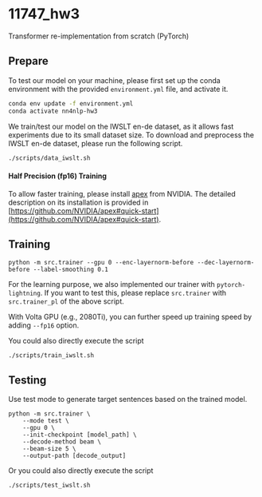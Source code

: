 # 11747_hw3
Transformer re-implementation from scratch (PyTorch)


## Prepare
To test our model on your machine, please first set up the conda environment with the provided `environment.yml` file, and activate it.

```bash
conda env update -f environment.yml
conda activate nn4nlp-hw3
```

We train/test our model on the IWSLT en-de dataset, as it allows fast experiments due to its small dataset size.
To download and preprocess the IWSLT en-de dataset, please run the following script.

```bash
./scripts/data_iwslt.sh
```

#### Half Precision (fp16) Training
To allow faster training, please install [apex](https://github.com/NVIDIA/apex) from NVIDIA.
The detailed description on its installation is provided in [https://github.com/NVIDIA/apex#quick-start](https://github.com/NVIDIA/apex#quick-start).

## Training
```
python -m src.trainer --gpu 0 --enc-layernorm-before --dec-layernorm-before --label-smoothing 0.1
```

For the learning purpose, we also implemented our trainer with `pytorch-lightning`.
If you want to test this, please replace `src.trainer` with `src.trainer_pl` of the above script. 

With Volta GPU (e.g., 2080Ti), you can further speed up training speed by adding `--fp16` option.

You could also directly execute the script
```
./scripts/train_iwslt.sh
```

## Testing

Use test mode to generate target sentences based on the trained model.
```
python -m src.trainer \
    --mode test \
    --gpu 0 \
    --init-checkpoint [model_path] \
    --decode-method beam \
    --beam-size 5 \
    --output-path [decode_output]
```

Or you could also directly execute the script
```
./scripts/test_iwslt.sh
```
